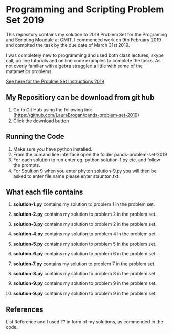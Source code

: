 # Programming and Scripting Problem Set 2019

This repository contains my solution to 2019 Problem Set for the Programing and Scripting Moudule at GMIT.
I commenced work on 9th February 2019 and complted the task by the due date of March 31st 2019.

I was completely new to programming and used both class lectures, skype call, on line tutorials and on line code examples to complete the tasks.  As not overly familiar with algebra struggled a little with some of the matametics problems.

[See here for the Problme Set Instructions 2019]()

## My Repositiory can be download from git hub 
1. Go to Git Hub using the following link (https://github.com/LauraBrogan/pands-problem-set-2019)
2. Click the download button


## Running the Code
1. Make sure you have python installed.
2. From the comand line interface open the folder pands-problem-set-2019
3. For each solution to run enter eg. python solution-1.py etc. and follow the prompts.
4. For Soultion 9 when you enter phyton solution-9.py you will then be asked to enter file name please enter staunton.txt.


## What each file contains

1. **solution-1.py** contains my solution to problem 1 in the problem set.


2. **solution-2.py** contains my solution to problem 2 in the problem set.

3. **solution-3.py** contains my solution to problem 2 in the problem set.

4. **solution-4.py** contains my solution to problem 4 in the problem set.

5. **solution-5.py** contains my solution to problem 5 in the problem set.

6. **solution-6.py** contains my solution to problem 6 in the problem set.

7. **solution-7.py** contains my solution to problem 7 in the problem set.

8. **solution-8.py** contains my solution to problem 8 in the problem set.

9. **solution-9.py** contains my solution to problem 9 in the problem set.


1. **solution-9.py** contains my solution to problem 9 in the problem set.

## References
List Reference and I used ?? in form of my solutions, as commended in the code. 